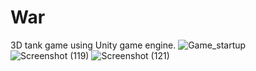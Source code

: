 # War
3D tank game using Unity game engine.
![Game_startup](https://github.com/AhmedSaid3617/War/assets/73287639/19375d9e-34e5-4a64-8c91-3bfdf8ed2ecd)
![Screenshot (119)](https://github.com/AhmedSaid3617/War/assets/73287639/8455619f-aa97-409c-b236-30793b1648f6)
![Screenshot (121)](https://github.com/AhmedSaid3617/War/assets/73287639/186ccd27-58fb-4658-89df-b66ee353ecc8)


